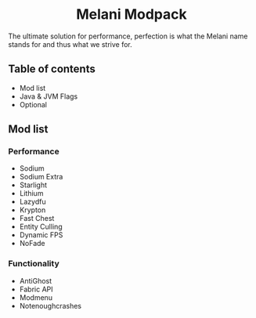 <div align="center">
<h1>Melani Modpack</h1>
  </div>

The ultimate solution for performance, perfection is what the Melani name stands for and thus what we strive for.

## Table of contents

- Mod list
- Java & JVM Flags
- Optional

## Mod list

### Performance

- Sodium
- Sodium Extra
- Starlight
- Lithium
- Lazydfu
- Krypton
- Fast Chest
- Entity Culling
- Dynamic FPS
- NoFade

### Functionality

- AntiGhost
- Fabric API
- Modmenu
- Notenoughcrashes
